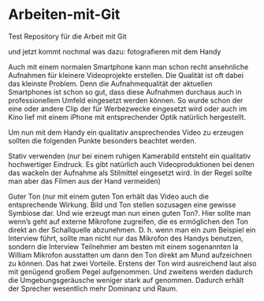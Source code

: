 # Arbeiten-mit-Git
Test Repository für die Arbeit mit Git

und jetzt kommt nochmal was dazu:
fotografieren mit dem Handy

Auch mit einem normalen Smartphone kann man schon recht ansehnliche Aufnahmen für kleinere Videoprojekte erstellen. Die Qualität ist oft dabei das kleinste Problem. Denn die Aufnahmequalität der aktuellen Smartphones ist schon so gut, dass diese Aufnahmen durchaus auch in professionellem Umfeld eingesetzt werden können. So wurde schon der eine oder andere Clip der für Werbezwecke eingesetzt wird oder auch im Kino lief mit einem iPhone mit entsprechender Optik natürlich hergestellt.

Um nun mit dem Handy ein qualitativ ansprechendes Video zu erzeugen sollten die folgenden Punkte besonders beachtet werden.

Stativ verwenden (nur bei einem ruhigen Kamerabild entsteht ein qualitativ hochwertiger Eindruck. Es gibt natürlich auch Videoproduktionen bei denen das wackeln der Aufnahme als Stilmittel eingesetzt wird. In der Regel sollte man aber das Filmen aus der Hand vermeiden)

Guter Ton (nur mit einem guten Ton erhält das Video auch die entsprechende Wirkung. Bild und Ton stellen sozusagen eine gewisse Symbiose dar. Und wie erzeugt man nun einen guten Ton?. Hier sollte man wenn’s geht auf externe Mikrofone zugreifen, die es ermöglichen den Ton direkt an der Schallquelle abzunehmen. D. h. wenn man ein zum Beispiel ein Interview führt, sollte man nicht nur das Mikrofon des Handys benutzen, sondern die Interview Teilnehmer am besten mit einem sogenannten la William Mikrofon ausstatten um dann den Ton direkt am Mund aufzeichnen zu können. Das hat zwei Vorteile. Erstens der Ton wird ausreichend laut also mit genügend großem Pegel aufgenommen. Und zweitens werden dadurch die Umgebungsgeräusche weniger stark auf genommen. Dadurch erhält der Sprecher wesentlich mehr Dominanz und Raum.

